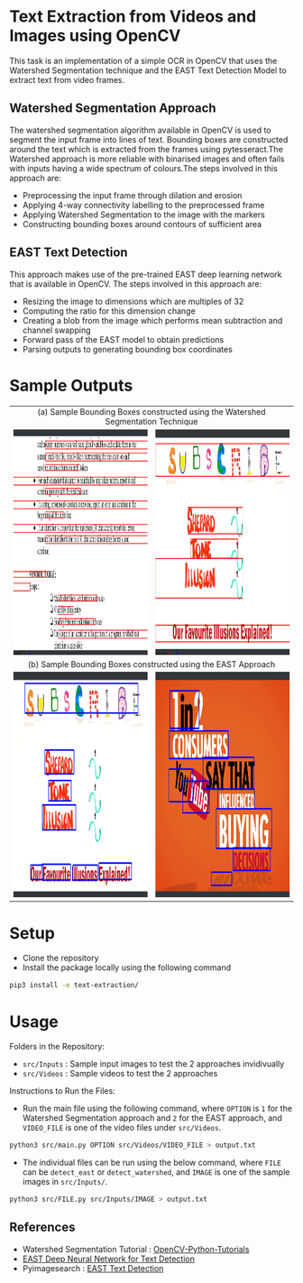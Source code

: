 # Text Extraction from Videos and Images using OpenCV
This task is an implementation of a simple OCR in OpenCV that uses the Watershed Segmentation technique and the EAST Text Detection Model to extract text from video frames.

## Watershed Segmentation Approach
The watershed segmentation algorithm available in OpenCV is used to segment the input frame into lines of text. Bounding boxes are constructed around the text which is extracted from the frames using pytesseract.The Watershed approach is more reliable with binarised images and often fails with inputs having a wide spectrum of colours.The steps involved in this approach are:

- Preprocessing the input frame through dilation and erosion
- Applying 4-way connectivity labelling to the preprocessed frame
- Applying Watershed Segmentation to the image with the markers
- Constructing bounding boxes around contours of sufficient area

## EAST Text Detection
This approach makes use of the pre-trained EAST deep learning network that is available in OpenCV. The steps involved in this approach are:
- Resizing the image to dimensions which are multiples of 32
- Computing the ratio for this dimension change
- Creating a blob from the image which performs mean subtraction and channel swapping
- Forward pass of the EAST model to obtain predictions
- Parsing outputs to generating bounding box coordinates

# Sample Outputs

<table>
    <tr>
        <td colspan = "2" align = "center" > (a) Sample Bounding Boxes constructed using the Watershed Segmentation Technique </td>
    </tr>
    <tr>
        <td><img src="Images/watershed_ex1.png" height="400" width = "600"></td>
        <td><img src="Images/watershed_ex2.png" height="400" width = "600"></td>
    </tr>
    <tr>
        <td colspan = "2" align = "center" > (b) Sample Bounding Boxes constructed using the EAST Approach </td>
    </tr>
    <tr>
        <td><img src="Images/east_ex1.png" height="400" width = "600"></td>
        <td><img src="Images/east_ex2.png" height="400" width = "600"></td>
    </tr>
 </table>

 # Setup

- Clone the repository
- Install the package locally using the following command
```bash
pip3 install -e text-extraction/
```

# Usage
Folders in the Repository:
- ```src/Inputs``` : Sample input images to test the 2 approaches invidivually
- ```src/Videos``` : Sample videos to test the 2 approaches

Instructions to Run the Files:
- Run the main file using the following command, where `OPTION` is `1` for the Watershed Segmentation approach and `2` for the EAST approach, and `VIDEO_FILE` is one of the video files under `src/Videos`.
```bash
python3 src/main.py OPTION src/Videos/VIDEO_FILE > output.txt
```

- The individual files can be run using the below command, where `FILE` can be `detect_east` or `detect_watershed`, and ```IMAGE``` is one of the sample images in `src/Inputs/`.
```bash
python3 src/FILE.py src/Inputs/IMAGE > output.txt
```

 ## References
 - Watershed Segmentation Tutorial : [OpenCV-Python-Tutorials](https://opencv-python-tutroals.readthedocs.io/en/latest/py_tutorials/py_imgproc/py_watershed/py_watershed.html)
 - [EAST Deep Neural Network for Text Detection](https://arxiv.org/abs/1704.03155)
 - Pyimagesearch : [EAST Text Detection](https://www.pyimagesearch.com/2018/08/20/opencv-text-detection-east-text-detector/)

